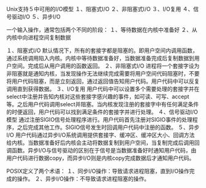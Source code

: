 Unix支持５中可用的I/O模型
１、阻塞式I/O
２、非阻塞式I/O
３、I/O复用
４、信号驱动I/O
５、异步I/O

一个输入操作，通常包括两个不同的阶段：
１、等待数据在内核中准备好
２、从内核中向进程空间复制数据

１、阻塞式I/O
默认情况下，所有的套接字都是阻塞的。即用户空间内调用函数，通过系统调用陷入内核。内核中等待数据准备好，当数据准备完成后复制数据到用户空间。完成后从用户调用的函数返回。
２、非阻塞式I/O
进程将一个套接字设为非阻塞就是通知内核，当发现操作无法继续完成需要将用户空间代码阻塞时，不要将用户代码阻塞，而是立刻返回，通过返回值告知用户代码。用户代码中可以反复调用直到获得数据。
３、I/O复用
用户代码中可以设置多个需要处理的套接字并在select中注册并告知内核对这些套接字感兴趣的事件，如可读、可写、accept等。之后用户代码调用select并阻塞。当内核发现注册的套接字中有任何满足条件的时便返回，用户代码可以找到满足条件的套接字并进行处理。
４、信号驱动I/O模型
通过注册SIGIO信号处理程序进行。用户代码首先注册对SIGIO事件的处理程序，之后完成其他工作。SIGIO信号发生时回调用户代码中注册的函数。
５、异步I/O
用户代码通过异步I/O系统调用提供套接字、缓冲区、缓冲区大小、回调方法给内核。当数据准备好后内核会主动将数据复制到用户空间，当复制完成后调用回调函数。异步I/O与信号驱动的区别在于信号是当数据准备好时通知用户代码，由用户代码进行数据copy，而异步I/O则是内核copy完成数据后才通知用户代码。

POSIX定义了两个术语：
１、同步I/O操作：导致请求进程阻塞，直到I/O操作完成的操作。
２、异步I/O操作：不导致请求进程阻塞的操作。
